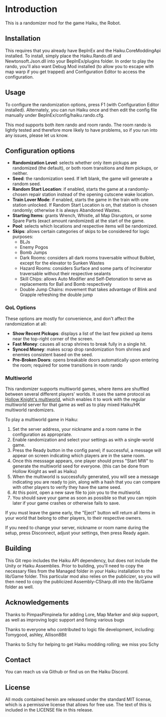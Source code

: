 # Introduction
This is a randomizer mod for the game Haiku, the Robot.

## Installation
This requires that you already have BepInEx and the Haiku.CoreModdingApi installed.  To install, simply place the Haiku.Rando.dll and Newtonsoft.Json.dll into your BepInEx/plugins folder.  In order to play the rando, you'll also want Debug Mod installed (to allow you to escape with map warp if you get trapped) and Configuration Editor to access the configuration.

## Usage
To configure the randomization options, press F1 (with Configuration Editor installed).  Alternately, you can run Haiku once and then edit the config file manually under BepInEx/config/haiku.rando.cfg.

This mod supports both item rando and room rando.  The room rando is lightly tested and
therefore more likely to have problems, so if you run into any issues, please let us know.

## Configuration options

- **Randomization Level**: selects whether only item pickups are randomized (the default), or both room transitions and item
  pickups, or neither.
- **Seed**: the randomization seed. If left blank, the game will generate a random seed.
- **Random Start Location**: if enabled, starts the game at a randomly-chosen repair station instead of the opening cutscene wake location.
- **Train Lover Mode**: if enabled, starts the game in the train with one station unlocked.
  If Random Start Location is on, that station is chosen randomly; otherwise it is always
  Abandoned Wastes.
- **Starting Items**: grants Wrench, Whistle, all Map Disruptors, or
  some Spare Parts (exact amount randomized) at the start of the game.
- **Pool**: selects which locations and respective items will be randomized.
- **Skips**: allows certain categories of skips to be considered for logic purposes:
    - BLJs
    - Enemy Pogos
    - Bomb Jumps
    - Dark Rooms: considers all dark rooms traversable without Bulblet, except for the elevator to Sunken Wastes
    - Hazard Rooms: considers Surface and some parts of Incinerator traversable without their respective sealants
    - Skill Chips: allows Auto Modifier and Self-Detonation to serve as replacements for Ball and Bomb respectively
    - Double Jump Chains: movement that takes advantage of Blink and Grapple refreshing
    the double jump

### QoL Options

These options are mostly for convenience, and don't affect the randomization at all:

- **Show Recent Pickups**: displays a list of the last few picked up items near
  the top-right corner of the screen.
- **Fast Money**: causes all scrap shrines to break fully in a single hit.
- **Synced Money**: makes scrap drop randomization from shrines and enemies
  consistent based on the seed.
- **Pre-Broken Doors**: opens breakable doors automatically upon entering the
  room; required for some transitions in room rando

### Multiworld

This randomizer supports multiworld games, where items are shuffled between several different players'
worlds. It uses the same protocol as [Hollow Knight's multiworld][hkmw], which enables it to work
with the regular multiworld server for that game as well as to play mixed Haiku/HK multiworld
randomizers.

To play a multiworld game in Haiku:

1. Set the server address, your nickname and a room name in the configuration as appropriate.
2. Enable randomization and select your settings as with a single-world game.
2. Press the Ready button in the config panel; if successful, a message will appear on screen indicating which players are in the same room.
3. Once this messsage appears, one player should press "Start MW" to generate the multiworld seed
   for everyone. (this can be done from Hollow Knight as well as Haiku)
4. When the multiworld is successfully generated, you will see a message indicating you are ready to
   join, along with a hash that you can compare with other players to verify they have the same seed.
5. At this point, open a new save file to join you to the multiworld.
6. You should save your game as soon as possible so that you can rejoin later if your game crashes
   or otherwise fails to save.

If you must leave the game early, the "Eject" button will return all items in your world that
belong to other players, to their respective owners.

If you need to change your server, nickname or room name during the setup, press Disconnect, adjust 
your settings, then press Ready again.

[hkmw]: https://github.com/Shadudev/HollowKnight.MultiWorld/blob/master/MultiWorldMod/README.md

## Building
This Git repo includes the Haiku API dependency, but does not include the Unity or Haiku Assemblies.  Prior to building, you'll need to copy the necessary files from the Managed folder in your Haiku installation to the lib/Game folder.  This particular mod also relies on the publicizer, so you will then need to copy the publicized Assembly-CSharp.dll into the lib/Game folder as well.

## Acknowledgements
Thanks to PimpasPimpinela for adding Lore, Map Marker and skip support, as well as improving logic support and fixing various bugs

Thanks to everyone who contributed to logic file development, including: Tomygood, ashley, Allison8Bit

Thanks to Schy for helping to get Haiku modding rolling; we miss you Schy

## Contact
You can reach us via Github or find us on the Haiku Discord.

## License
All mods contained herein are released under the standard MIT license, which is a permissive license that allows for free use.  The text of this is included in the LICENSE file in this release.
